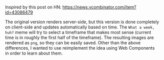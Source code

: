 Inspired by this post on HN: https://news.ycombinator.com/item?id=43086479

The original version renders server-side, but this version is done completely on client-side and updates automatically based on time. The `What a week, huh?` meme will try to select a timeframe that makes most sense (current time is in roughly the first half of the timeframe). The resulting images are rendered as `png`, so they can be easily saved. Other than the above differences, I wanted to use reimplement the idea using Web Components in order to learn about them.
